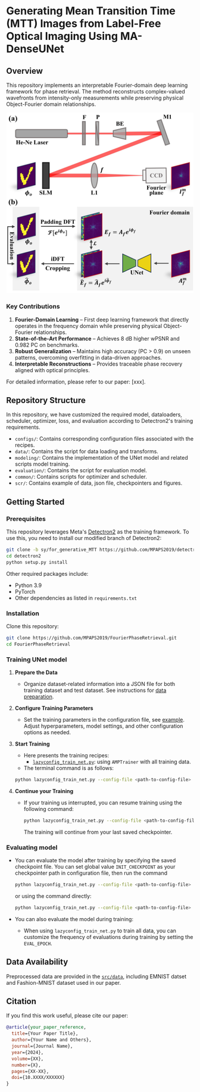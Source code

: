 [//]: # (This directory provides definitions for a few common models, dataloaders, scheduler,)

[//]: # (and optimizers that are often used in training.)

[//]: # (The definition of these objects are provided in the form of lazy instantiation:)

[//]: # (their arguments can be edited by users before constructing the objects.)

[//]: # (They can be imported, or loaded by `model_zoo.get_config` API in users' own configs.)


# Generating Mean Transition Time (MTT) Images from Label-Free Optical Imaging Using MA-DenseUNet

## Overview
This repository implements an interpretable Fourier-domain deep learning framework for phase retrieval. The method reconstructs complex-valued wavefronts from intensity-only measurements while preserving physical Object-Fourier domain relationships.

![Example Image](src/M1-SetupAndDataAcquisition.jpg)

### Key Contributions
1. **Fourier-Domain Learning** – First deep learning framework that directly operates in the frequency domain while preserving physical Object-Fourier relationships.
2. **State-of-the-Art Performance** – Achieves 8 dB higher wPSNR and 0.982 PC on benchmarks.
3. **Robust Generalization** – Maintains high accuracy (PC > 0.9) on unseen patterns, overcoming overfitting in data-driven approaches.
4. **Interpretable Reconstructions** – Provides traceable phase recovery aligned with optical principles.

For detailed information, please refer to our paper: [xxx].

## Repository Structure
In this repository, we have customized the required model, dataloaders, scheduler, optimizer, loss, and evaluation according to Detectron2's training requirements.

- `configs/`: Contains corresponding configuration files associated with the recipes.
- `data/`: Contains the script for data loading and transforms.
- `modeling/`: Contains the implementation of the UNet model and related scripts model training.
- `evaluation/`: Contains the script for evaluation model.
- `common/`: Contains scripts for optimizer and scheduler.
- `scr/`: Contains example of data, json file, checkpointers and figures. 

## Getting Started

### Prerequisites

This repository leverages Meta's [Detectron2](https://github.com/facebookresearch/detectron2) as the training framework. To use this, you need to install our modified branch of Detectron2:
```bash
git clone -b sy/for_generative_MTT https://github.com/MPAPS2019/detectron2.git
cd detectron2
python setup.py install
```
Other required packages include:
- Python 3.9
- PyTorch
- Other dependencies as listed in `requirements.txt`

### Installation

Clone this repository:

```bash
git clone https://github.com/MPAPS2019/FourierPhaseRetrieval.git
cd FourierPhaseRetrieval
```

### Training UNet model
1. **Prepare the Data**
   - Organize dataset-related information into a JSON file for both training dataset and test dataset. See instructions for [data preparation](data/README.md).

2. **Configure Training Parameters**
   - Set the training parameters in the configuration file, see [example](configs/baseline_basicunet_FourierAmp2SLMFFTField_IFFT.py). Adjust hyperparameters, model settings, and other configuration options as needed.

3. **Start Training**
   - Here presents the training recipes:
     - [`lazyconfig_train_net.py`](recipes/lazyconfig_train_net.py): using `AMPTrainer` with all training data.
   -  The terminal command is as follows:

     ```bash
     python lazyconfig_train_net.py --config-file <path-to-config-file>
     ```
     
4. **Continue your Training**
   - If your training us interrupted, you can resume training using the following command:
   
     ```bash
     python lazyconfig_train_net.py --config-file <path-to-config-file> --resume
     ```
     The training will continue from your last saved checkpointer.


### Evaluating model
   - You can evaluate the model after training by specifying the saved checkpoint file. You can set global value `INIT_CHECKPOINT` as your checkpointer path in configuration file, then run the command
   
     ```bash
     python lazyconfig_train_net.py --config-file <path-to-config-file> --eval-only 
     ```
     
     or using the command directly:
   
     ```bash
     python lazyconfig_train_net.py --config-file <path-to-config-file> --eval-only train.checkpoint=<path-to-checkpoint-file>
     ```
     
   - You can also evaluate the model during training:
     - When using `lazyconfig_train_net.py` to train all data, you can customize the frequency of evaluations during training by setting the `EVAL_EPOCH`.
   

## Data Availability
Preprocessed data are provided in the [`src/data`](src/data), including EMNIST datset and Fashion-MNIST dataset used in our paper.

## Citation
If you find this work useful, please cite our paper:

```bibtex
@article{your_paper_reference,
  title={Your Paper Title},
  author={Your Name and Others},
  journal={Journal Name},
  year={2024},
  volume={XX},
  number={X},
  pages={XX-XX},
  doi={10.XXXX/XXXXXX}
}
```
